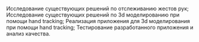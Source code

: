 Исследование существующих решений по отслеживанию жестов рук;
Исследование существующих решений по 3d моделированию при помощи hand tracking;
Реализация приложения для 3d моделирования при помощи hand tracking;
Тестирование разработанного приложения и анализ качества.
